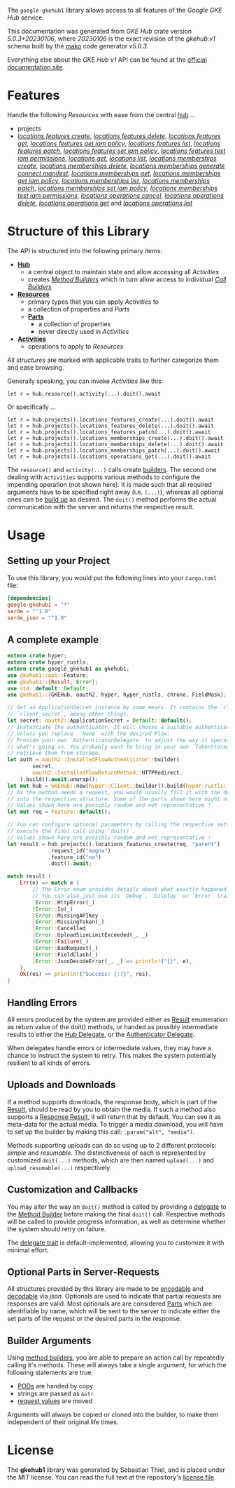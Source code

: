 <!---
DO NOT EDIT !
This file was generated automatically from 'src/generator/templates/api/README.md.mako'
DO NOT EDIT !
-->
The `google-gkehub1` library allows access to all features of the *Google GKE Hub* service.

This documentation was generated from *GKE Hub* crate version *5.0.3+20230106*, where *20230106* is the exact revision of the *gkehub:v1* schema built by the [mako](http://www.makotemplates.org/) code generator *v5.0.3*.

Everything else about the *GKE Hub* *v1* API can be found at the
[official documentation site](https://cloud.google.com/anthos/multicluster-management/connect/registering-a-cluster).
# Features

Handle the following *Resources* with ease from the central [hub](https://docs.rs/google-gkehub1/5.0.3+20230106/google_gkehub1/GKEHub) ... 

* projects
 * [*locations features create*](https://docs.rs/google-gkehub1/5.0.3+20230106/google_gkehub1/api::ProjectLocationFeatureCreateCall), [*locations features delete*](https://docs.rs/google-gkehub1/5.0.3+20230106/google_gkehub1/api::ProjectLocationFeatureDeleteCall), [*locations features get*](https://docs.rs/google-gkehub1/5.0.3+20230106/google_gkehub1/api::ProjectLocationFeatureGetCall), [*locations features get iam policy*](https://docs.rs/google-gkehub1/5.0.3+20230106/google_gkehub1/api::ProjectLocationFeatureGetIamPolicyCall), [*locations features list*](https://docs.rs/google-gkehub1/5.0.3+20230106/google_gkehub1/api::ProjectLocationFeatureListCall), [*locations features patch*](https://docs.rs/google-gkehub1/5.0.3+20230106/google_gkehub1/api::ProjectLocationFeaturePatchCall), [*locations features set iam policy*](https://docs.rs/google-gkehub1/5.0.3+20230106/google_gkehub1/api::ProjectLocationFeatureSetIamPolicyCall), [*locations features test iam permissions*](https://docs.rs/google-gkehub1/5.0.3+20230106/google_gkehub1/api::ProjectLocationFeatureTestIamPermissionCall), [*locations get*](https://docs.rs/google-gkehub1/5.0.3+20230106/google_gkehub1/api::ProjectLocationGetCall), [*locations list*](https://docs.rs/google-gkehub1/5.0.3+20230106/google_gkehub1/api::ProjectLocationListCall), [*locations memberships create*](https://docs.rs/google-gkehub1/5.0.3+20230106/google_gkehub1/api::ProjectLocationMembershipCreateCall), [*locations memberships delete*](https://docs.rs/google-gkehub1/5.0.3+20230106/google_gkehub1/api::ProjectLocationMembershipDeleteCall), [*locations memberships generate connect manifest*](https://docs.rs/google-gkehub1/5.0.3+20230106/google_gkehub1/api::ProjectLocationMembershipGenerateConnectManifestCall), [*locations memberships get*](https://docs.rs/google-gkehub1/5.0.3+20230106/google_gkehub1/api::ProjectLocationMembershipGetCall), [*locations memberships get iam policy*](https://docs.rs/google-gkehub1/5.0.3+20230106/google_gkehub1/api::ProjectLocationMembershipGetIamPolicyCall), [*locations memberships list*](https://docs.rs/google-gkehub1/5.0.3+20230106/google_gkehub1/api::ProjectLocationMembershipListCall), [*locations memberships patch*](https://docs.rs/google-gkehub1/5.0.3+20230106/google_gkehub1/api::ProjectLocationMembershipPatchCall), [*locations memberships set iam policy*](https://docs.rs/google-gkehub1/5.0.3+20230106/google_gkehub1/api::ProjectLocationMembershipSetIamPolicyCall), [*locations memberships test iam permissions*](https://docs.rs/google-gkehub1/5.0.3+20230106/google_gkehub1/api::ProjectLocationMembershipTestIamPermissionCall), [*locations operations cancel*](https://docs.rs/google-gkehub1/5.0.3+20230106/google_gkehub1/api::ProjectLocationOperationCancelCall), [*locations operations delete*](https://docs.rs/google-gkehub1/5.0.3+20230106/google_gkehub1/api::ProjectLocationOperationDeleteCall), [*locations operations get*](https://docs.rs/google-gkehub1/5.0.3+20230106/google_gkehub1/api::ProjectLocationOperationGetCall) and [*locations operations list*](https://docs.rs/google-gkehub1/5.0.3+20230106/google_gkehub1/api::ProjectLocationOperationListCall)




# Structure of this Library

The API is structured into the following primary items:

* **[Hub](https://docs.rs/google-gkehub1/5.0.3+20230106/google_gkehub1/GKEHub)**
    * a central object to maintain state and allow accessing all *Activities*
    * creates [*Method Builders*](https://docs.rs/google-gkehub1/5.0.3+20230106/google_gkehub1/client::MethodsBuilder) which in turn
      allow access to individual [*Call Builders*](https://docs.rs/google-gkehub1/5.0.3+20230106/google_gkehub1/client::CallBuilder)
* **[Resources](https://docs.rs/google-gkehub1/5.0.3+20230106/google_gkehub1/client::Resource)**
    * primary types that you can apply *Activities* to
    * a collection of properties and *Parts*
    * **[Parts](https://docs.rs/google-gkehub1/5.0.3+20230106/google_gkehub1/client::Part)**
        * a collection of properties
        * never directly used in *Activities*
* **[Activities](https://docs.rs/google-gkehub1/5.0.3+20230106/google_gkehub1/client::CallBuilder)**
    * operations to apply to *Resources*

All *structures* are marked with applicable traits to further categorize them and ease browsing.

Generally speaking, you can invoke *Activities* like this:

```Rust,ignore
let r = hub.resource().activity(...).doit().await
```

Or specifically ...

```ignore
let r = hub.projects().locations_features_create(...).doit().await
let r = hub.projects().locations_features_delete(...).doit().await
let r = hub.projects().locations_features_patch(...).doit().await
let r = hub.projects().locations_memberships_create(...).doit().await
let r = hub.projects().locations_memberships_delete(...).doit().await
let r = hub.projects().locations_memberships_patch(...).doit().await
let r = hub.projects().locations_operations_get(...).doit().await
```

The `resource()` and `activity(...)` calls create [builders][builder-pattern]. The second one dealing with `Activities` 
supports various methods to configure the impending operation (not shown here). It is made such that all required arguments have to be 
specified right away (i.e. `(...)`), whereas all optional ones can be [build up][builder-pattern] as desired.
The `doit()` method performs the actual communication with the server and returns the respective result.

# Usage

## Setting up your Project

To use this library, you would put the following lines into your `Cargo.toml` file:

```toml
[dependencies]
google-gkehub1 = "*"
serde = "^1.0"
serde_json = "^1.0"
```

## A complete example

```Rust
extern crate hyper;
extern crate hyper_rustls;
extern crate google_gkehub1 as gkehub1;
use gkehub1::api::Feature;
use gkehub1::{Result, Error};
use std::default::Default;
use gkehub1::{GKEHub, oauth2, hyper, hyper_rustls, chrono, FieldMask};

// Get an ApplicationSecret instance by some means. It contains the `client_id` and 
// `client_secret`, among other things.
let secret: oauth2::ApplicationSecret = Default::default();
// Instantiate the authenticator. It will choose a suitable authentication flow for you, 
// unless you replace  `None` with the desired Flow.
// Provide your own `AuthenticatorDelegate` to adjust the way it operates and get feedback about 
// what's going on. You probably want to bring in your own `TokenStorage` to persist tokens and
// retrieve them from storage.
let auth = oauth2::InstalledFlowAuthenticator::builder(
        secret,
        oauth2::InstalledFlowReturnMethod::HTTPRedirect,
    ).build().await.unwrap();
let mut hub = GKEHub::new(hyper::Client::builder().build(hyper_rustls::HttpsConnectorBuilder::new().with_native_roots().https_or_http().enable_http1().build()), auth);
// As the method needs a request, you would usually fill it with the desired information
// into the respective structure. Some of the parts shown here might not be applicable !
// Values shown here are possibly random and not representative !
let mut req = Feature::default();

// You can configure optional parameters by calling the respective setters at will, and
// execute the final call using `doit()`.
// Values shown here are possibly random and not representative !
let result = hub.projects().locations_features_create(req, "parent")
             .request_id("magna")
             .feature_id("no")
             .doit().await;

match result {
    Err(e) => match e {
        // The Error enum provides details about what exactly happened.
        // You can also just use its `Debug`, `Display` or `Error` traits
         Error::HttpError(_)
        |Error::Io(_)
        |Error::MissingAPIKey
        |Error::MissingToken(_)
        |Error::Cancelled
        |Error::UploadSizeLimitExceeded(_, _)
        |Error::Failure(_)
        |Error::BadRequest(_)
        |Error::FieldClash(_)
        |Error::JsonDecodeError(_, _) => println!("{}", e),
    },
    Ok(res) => println!("Success: {:?}", res),
}

```
## Handling Errors

All errors produced by the system are provided either as [Result](https://docs.rs/google-gkehub1/5.0.3+20230106/google_gkehub1/client::Result) enumeration as return value of
the doit() methods, or handed as possibly intermediate results to either the 
[Hub Delegate](https://docs.rs/google-gkehub1/5.0.3+20230106/google_gkehub1/client::Delegate), or the [Authenticator Delegate](https://docs.rs/yup-oauth2/*/yup_oauth2/trait.AuthenticatorDelegate.html).

When delegates handle errors or intermediate values, they may have a chance to instruct the system to retry. This 
makes the system potentially resilient to all kinds of errors.

## Uploads and Downloads
If a method supports downloads, the response body, which is part of the [Result](https://docs.rs/google-gkehub1/5.0.3+20230106/google_gkehub1/client::Result), should be
read by you to obtain the media.
If such a method also supports a [Response Result](https://docs.rs/google-gkehub1/5.0.3+20230106/google_gkehub1/client::ResponseResult), it will return that by default.
You can see it as meta-data for the actual media. To trigger a media download, you will have to set up the builder by making
this call: `.param("alt", "media")`.

Methods supporting uploads can do so using up to 2 different protocols: 
*simple* and *resumable*. The distinctiveness of each is represented by customized 
`doit(...)` methods, which are then named `upload(...)` and `upload_resumable(...)` respectively.

## Customization and Callbacks

You may alter the way an `doit()` method is called by providing a [delegate](https://docs.rs/google-gkehub1/5.0.3+20230106/google_gkehub1/client::Delegate) to the 
[Method Builder](https://docs.rs/google-gkehub1/5.0.3+20230106/google_gkehub1/client::CallBuilder) before making the final `doit()` call. 
Respective methods will be called to provide progress information, as well as determine whether the system should 
retry on failure.

The [delegate trait](https://docs.rs/google-gkehub1/5.0.3+20230106/google_gkehub1/client::Delegate) is default-implemented, allowing you to customize it with minimal effort.

## Optional Parts in Server-Requests

All structures provided by this library are made to be [encodable](https://docs.rs/google-gkehub1/5.0.3+20230106/google_gkehub1/client::RequestValue) and 
[decodable](https://docs.rs/google-gkehub1/5.0.3+20230106/google_gkehub1/client::ResponseResult) via *json*. Optionals are used to indicate that partial requests are responses 
are valid.
Most optionals are are considered [Parts](https://docs.rs/google-gkehub1/5.0.3+20230106/google_gkehub1/client::Part) which are identifiable by name, which will be sent to 
the server to indicate either the set parts of the request or the desired parts in the response.

## Builder Arguments

Using [method builders](https://docs.rs/google-gkehub1/5.0.3+20230106/google_gkehub1/client::CallBuilder), you are able to prepare an action call by repeatedly calling it's methods.
These will always take a single argument, for which the following statements are true.

* [PODs][wiki-pod] are handed by copy
* strings are passed as `&str`
* [request values](https://docs.rs/google-gkehub1/5.0.3+20230106/google_gkehub1/client::RequestValue) are moved

Arguments will always be copied or cloned into the builder, to make them independent of their original life times.

[wiki-pod]: http://en.wikipedia.org/wiki/Plain_old_data_structure
[builder-pattern]: http://en.wikipedia.org/wiki/Builder_pattern
[google-go-api]: https://github.com/google/google-api-go-client

# License
The **gkehub1** library was generated by Sebastian Thiel, and is placed 
under the *MIT* license.
You can read the full text at the repository's [license file][repo-license].

[repo-license]: https://github.com/Byron/google-apis-rsblob/main/LICENSE.md

